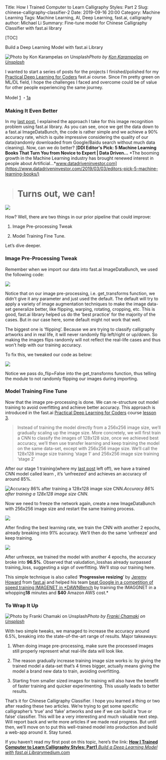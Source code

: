 Title: How I Trained Computer to Learn Calligraphy Styles: Part 2
Slug: chinese-calligraphy-classifier-2
Date: 2019-09-16 20:00
Category: Machine Learning
Tags: Machine Learning, AI, Deep Learning, fast.ai, calligraphy
author: Michael Li
Summary: Fine-tune model for Chinese Calligraphy Classifier with fast.ai library

[TOC]

Build a Deep Learning Model with fast.ai Library

![Photo by [Kon Karampelas](https://unsplash.com/@konkarampelas?utm_source=medium&utm_medium=referral) on [Unsplash](https://unsplash.com?utm_source=medium&utm_medium=referral)](https://cdn-images-1.medium.com/max/12000/0*gzpUfcpouuU10xO1)_Photo by [Kon Karampelas](https://unsplash.com/@konkarampelas?utm_source=medium&utm_medium=referral) on [Unsplash](https://unsplash.com?utm_source=medium&utm_medium=referral)_

I wanted to start a series of posts for the projects I finished/polished for my [Practical Deep Learning for Coders](https://course.fast.ai/) fast.ai course. Since I’m pretty green on ML/DL field, I hope the challenges I faced and overcome could be of value for other people experiencing the same journey.

Model [1](https://medium.com/@lymenlee/deep-learning-models-by-fast-ai-library-c1cccc13e2b3) ・[1a](https://medium.com/datadriveninvestor/chinese-calligraphy-classifier-fine-tuning-cbfbf0e304d8)

### Making It Even Better

In my [last post](https://medium.com/datadriveninvestor/deep-learning-models-by-fast-ai-library-c1cccc13e2b3), I explained the approach I take for this image recognition problem using fast.ai library. As you can see, once we get the data down to a fast.ai ImageDataBunch, the code is rather simple and we achieve a 90% accuracy rate, which is quite impressive considering the quality of our data(randomly downloaded from Google/Baidu search without much data cleaning). Now, can we do better?
[**DDI Editor's Pick: 5 Machine Learning Books That Turn You from Novice to Expert | Data Driven…**
*The booming growth in the Machine Learning industry has brought renewed interest in people about Artificial…*www.datadriveninvestor.com](https://www.datadriveninvestor.com/2019/03/03/editors-pick-5-machine-learning-books/)

> # Turns out, we can!

![](https://cdn-images-1.medium.com/max/2000/1*sz46EDt2HU_N2YecCXJ9ng.jpeg)

How? Well, there are two things in our prior pipeline that could improve:

1. Image Pre-processing Tweak

1. Model Training Fine Tune.

Let’s dive deeper.

### Image Pre-Processing Tweak

Remember when we import our data into fast.ai ImageDataBunch, we used the following code:

![](https://cdn-images-1.medium.com/max/2000/0*Prt5fbhL-qj1OoQE.png)

Notice that on our image pre-processing, i.e. get_transforms function, we didn’t give it any parameter and just used the default. The default will try to apply a variety of image augmentation techniques to make the image data-set generalize better, like flipping, warping, rotating, cropping, etc. This is good, fast.ai library helped us do the ‘best practice’ for the majority of the cases. But in our case here, some default might not work that well.

The biggest one is ‘flipping’. Because we are trying to classify calligraphy artworks and in real life, it will never randomly flip left/right or up/down. So making the images flips randomly will not reflect the real-life cases and thus won’t help with our training accuracy.

To fix this, we tweaked our code as below:

![](https://cdn-images-1.medium.com/max/2000/1*9Gv0vDlF12MPKznehyU1LA.png)

Notice we pass do_flip=False into the get_transforms function, thus telling the module to not randomly flipping our images during importing.

### Model Training Fine Tune

Now that the image pre-processing is done. We can re-structure out model training to avoid overfitting and achieve better accuracy. This approach is introduced in the fast.ai [Practical Deep Learning for Coders](https://course.fast.ai/) course [lesson 3](https://course.fast.ai/videos/?lesson=3).

> Instead of training the model directly from a 256x256 image size, we’ll gradually scaling up the image size. More concretely, we will first train a CNN to classify the images of 128x128 size, once we achieved best accuracy, we’ll then use transfer learning and keep training the model on the same data-set, except with 256x256 image size. We’ll call the 128x128 image size training ‘stage 1’ and 256x256 image size training ‘stage 2’

After our stage 1 training(where my [last post](https://medium.com/datadriveninvestor/deep-learning-models-by-fast-ai-library-c1cccc13e2b3) left off), we have a trained CNN model called learn , it’s ‘unfreezed’ and achieves an accuracy of around 85%.

![Accuracy 86% after training a 128x128 image size CNN.](https://cdn-images-1.medium.com/max/2000/1*gereMOAvFIDiK2Mposxw4g.png)_Accuracy 86% after training a 128x128 image size CNN._

Now we need to freeze the network again, create a new ImageDataBunch with 256x256 image size and restart the same training process.

![](https://cdn-images-1.medium.com/max/2000/1*uhQ8i6QTzLJQ1J9EwNtcsg.png)

After finding the best learning rate, we train the CNN with another 2 epochs, already breaking into 91% accuracy. We’ll then do the same ‘unfreeze’ and keep training.

![](https://cdn-images-1.medium.com/max/2000/1*CAwRb2bFZFpgTe8u5UA9JQ.png)

After unfreeze, we trained the model with another 4 epochs, the accuracy broke into **96.5%**. Observed that valudation_losshas already surpassed training_loss, suggesting a sign of overfitting. We’ll stop our training here.

This simple technique is also called ‘**Progressive resizing**’ by [Jeremy Howard](undefined) from [fast.ai](https://www.fast.ai/2018/08/10/fastai-diu-imagenet/) and helped his team [beat Google in a competition of speed training IMAGENET in \*DAWNBench](https://www.theverge.com/2018/5/7/17316010/fast-ai-speed-test-stanford-dawnbench-google-intel) by training the IMAGGNET in a whopping**18** minutes and **\$40** Amazon AWS cost.\*

### To Wrap It Up

![Photo by [Franki Chamaki](https://unsplash.com/@franki?utm_source=medium&utm_medium=referral) on [Unsplash](https://unsplash.com?utm_source=medium&utm_medium=referral)](https://cdn-images-1.medium.com/max/8064/0*ccqj05oUPQjsG_Jk)_Photo by [Franki Chamaki](https://unsplash.com/@franki?utm_source=medium&utm_medium=referral) on [Unsplash](https://unsplash.com?utm_source=medium&utm_medium=referral)_

With two simple tweaks, we managed to increase the accuracy around 6.5%, breaking into the state-of-the-art range of results. Major takeaways:

1. When doing image pre-processing, make sure the processed images still properly represent what real-life data will look like.

1. The reason gradually increase training image size works is: by giving the trained model a data-set that’s 4 times bigger, actually means giving the model a brand new data to train, avoiding overfitting.

1. Starting from smaller sized images for training will also have the benefit of faster training and quicker experimenting. This usually leads to better results.

That’s it for Chinese Calligraphy Classifier. I hope you learned a thing or two after reading these two articles. We’re trying to get some specific calligrapher’s ‘true’ and ‘fake’ artworks and see if we can build a ‘true or false’ classifier. This will be a very interesting and much valuable next step. Will report back and write more articles if we made real progress. But until then, we’ll move on to put this well-trained model into production and build a web-app around it. Stay tuned.

If you haven’t read my first post on this topic, here’s the link:
[**How I Trained Computer to Learn Calligraphy Styles: Part1**
*Build a Deep Learning Model with fast.ai Library*medium.com](https://medium.com/datadriveninvestor/deep-learning-models-by-fast-ai-library-c1cccc13e2b3)
